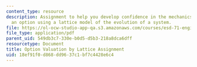 ```yaml
---
content_type: resource
description: Assignment to help you develop confidence in the mechanics of evaluating
  an option using a lattice model of the evolution of a system.
file: https://ol-ocw-studio-app-qa.s3.amazonaws.com/courses/esd-71-engineering-systems-analysis-for-design-fall-2008/18ef91f0d868dd9637c1bf7c4428e6c4_lattice_value.pdf
file_type: application/pdf
parent_uid: 549db3c7-330e-b0d5-d5b3-218a8dca6dff
resourcetype: Document
title: Option Valuation by Lattice Assignment
uid: 18ef91f0-d868-dd96-37c1-bf7c4428e6c4
---
```

